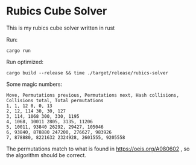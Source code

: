 
# Rubics Cube Solver

This is my rubics cube solver written in rust

Run:
```
cargo run
```

Run optimized:
```
cargo build --release && time ./target/release/rubics-solver
```

Some magic numbers:
```
Move, Permutations previous, Permutations next, Hash collisions, Collisions total, Total permutations
1, 1, 12 0, 0, 13
2, 12, 114 30, 30, 127
3, 114, 1068 300, 330, 1195
4, 1068, 10011 2805, 3135, 11206
5, 10011, 93840 26292, 29427, 105046
6, 93840, 878880 247200, 276627, 983926
7, 878880, 8221632 2324928, 2601555, 9205558
```
The permutations match to what is found in https://oeis.org/A080602 , so the algorithm should be correct.


